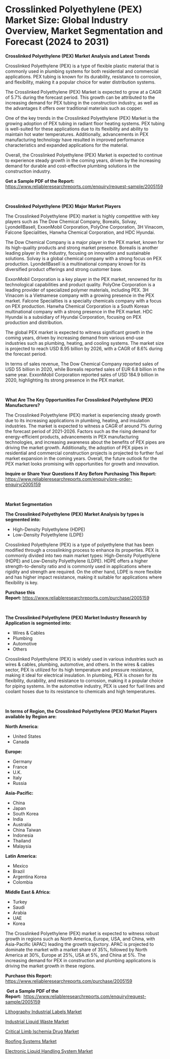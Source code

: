 <p><h1>Crosslinked Polyethylene (PEX) Market Size: Global Industry Overview, Market Segmentation and Forecast (2024 to 2031)</h1></p><p><strong>Crosslinked Polyethylene (PEX) Market Analysis and Latest Trends</strong></p>
<p><p>Crosslinked Polyethylene (PEX) is a type of flexible plastic material that is commonly used in plumbing systems for both residential and commercial applications. PEX tubing is known for its durability, resistance to corrosion, and flexibility, making it a popular choice for water distribution systems.</p><p>The Crosslinked Polyethylene (PEX) Market is expected to grow at a CAGR of 5.7% during the forecast period. This growth can be attributed to the increasing demand for PEX tubing in the construction industry, as well as the advantages it offers over traditional materials such as copper.</p><p>One of the key trends in the Crosslinked Polyethylene (PEX) Market is the growing adoption of PEX tubing in radiant floor heating systems. PEX tubing is well-suited for these applications due to its flexibility and ability to maintain hot water temperatures. Additionally, advancements in PEX manufacturing technology have resulted in improved performance characteristics and expanded applications for the material.</p><p>Overall, the Crosslinked Polyethylene (PEX) Market is expected to continue to experience steady growth in the coming years, driven by the increasing demand for durable and cost-effective plumbing solutions in the construction industry.</p></p>
<p><strong>Get a Sample PDF of the Report:&nbsp;</strong> <a href="https://www.reliableresearchreports.com/enquiry/request-sample/2005159">https://www.reliableresearchreports.com/enquiry/request-sample/2005159</a></p>
<p>&nbsp;</p>
<p><strong>Crosslinked Polyethylene (PEX) Major Market Players</strong></p>
<p><p>The Crosslinked Polyethylene (PEX) market is highly competitive with key players such as The Dow Chemical Company, Borealis, Solvay, LyondellBasell, ExxonMobil Corporation, PolyOne Corporation, 3H Vinacom, Falcone Specialities, Hanwha Chemical Corporation, and HDC Hyundai. </p><p>The Dow Chemical Company is a major player in the PEX market, known for its high-quality products and strong market presence. Borealis is another leading player in the industry, focusing on innovation and sustainable solutions. Solvay is a global chemical company with a strong focus on PEX production. LyondellBasell is a multinational company known for its diversified product offerings and strong customer base.</p><p>ExxonMobil Corporation is a key player in the PEX market, renowned for its technological capabilities and product quality. PolyOne Corporation is a leading provider of specialized polymer materials, including PEX. 3H Vinacom is a Vietnamese company with a growing presence in the PEX market. Falcone Specialties is a specialty chemicals company with a focus on PEX production. Hanwha Chemical Corporation is a South Korean multinational company with a strong presence in the PEX market. HDC Hyundai is a subsidiary of Hyundai Corporation, focusing on PEX production and distribution.</p><p>The global PEX market is expected to witness significant growth in the coming years, driven by increasing demand from various end-use industries such as plumbing, heating, and cooling systems. The market size is projected to reach USD 8.95 billion by 2026, with a CAGR of 8.6% during the forecast period.</p><p>In terms of sales revenue, The Dow Chemical Company reported sales of USD 55 billion in 2020, while Borealis reported sales of EUR 6.8 billion in the same year. ExxonMobil Corporation reported sales of USD 184.9 billion in 2020, highlighting its strong presence in the PEX market.</p></p>
<p>&nbsp;</p>
<p><strong>What Are The Key Opportunities For Crosslinked Polyethylene (PEX) Manufacturers?</strong></p>
<p><p>The Crosslinked Polyethylene (PEX) market is experiencing steady growth due to its increasing applications in plumbing, heating, and insulation industries. The market is expected to witness a CAGR of around 7% during the forecast period of 2021-2026. Factors such as the rising demand for energy-efficient products, advancements in PEX manufacturing technologies, and increasing awareness about the benefits of PEX pipes are driving the market growth. Additionally, the adoption of PEX pipes in residential and commercial construction projects is projected to further fuel market expansion in the coming years. Overall, the future outlook for the PEX market looks promising with opportunities for growth and innovation.</p></p>
<p><strong>Inquire or Share Your Questions If Any Before Purchasing This Report:</strong> <a href="https://www.reliableresearchreports.com/enquiry/pre-order-enquiry/2005159">https://www.reliableresearchreports.com/enquiry/pre-order-enquiry/2005159</a></p>
<p>&nbsp;</p>
<p><strong>Market Segmentation</strong></p>
<p><strong>The Crosslinked Polyethylene (PEX) Market Analysis by types is segmented into:</strong></p>
<p><ul><li>High-Density Polyethylene (HDPE)</li><li>Low-Density Polyethylene (LDPE)</li></ul></p>
<p><p>Crosslinked Polyethylene (PEX) is a type of polyethylene that has been modified through a crosslinking process to enhance its properties. PEX is commonly divided into two main market types: High-Density Polyethylene (HDPE) and Low-Density Polyethylene (LDPE). HDPE offers a higher strength-to-density ratio and is commonly used in applications where rigidity and strength are required. On the other hand, LDPE is more flexible and has higher impact resistance, making it suitable for applications where flexibility is key.</p></p>
<p><strong>Purchase this Report:&nbsp;</strong><a href="https://www.reliableresearchreports.com/purchase/2005159">https://www.reliableresearchreports.com/purchase/2005159</a></p>
<p>&nbsp;</p>
<p><strong>The Crosslinked Polyethylene (PEX) Market Industry Research by Application is segmented into:</strong></p>
<p><ul><li>Wires & Cables</li><li>Plumbing</li><li>Automotive</li><li>Others</li></ul></p>
<p><p>Crosslinked Polyethylene (PEX) is widely used in various industries such as wires & cables, plumbing, automotive, and others. In the wires & cables sector, PEX is utilized for its high temperature and pressure resistance, making it ideal for electrical insulation. In plumbing, PEX is chosen for its flexibility, durability, and resistance to corrosion, making it a popular choice for piping systems. In the automotive industry, PEX is used for fuel lines and coolant hoses due to its resistance to chemicals and high temperatures.</p></p>
<p>&nbsp;</p>
<p><strong>In terms of Region, the Crosslinked Polyethylene (PEX) Market Players available by Region are:</strong></p>
<p>
    <p> <strong> North America: </strong>
        <ul>
            <li>United States</li>
            <li>Canada</li>
        </ul>
        </p> 
    <p> <strong> Europe: </strong>
        <ul>
            <li>Germany</li>
            <li>France</li>
            <li>U.K.</li>
            <li>Italy</li>
            <li>Russia</li>
        </ul>
        </p> 
    <p> <strong> Asia-Pacific: </strong>
        <ul>
            <li>China</li>
            <li>Japan</li>
            <li>South Korea</li>
            <li>India</li>
            <li>Australia</li>
            <li>China Taiwan</li>
            <li>Indonesia</li>
            <li>Thailand</li>
            <li>Malaysia</li>
        </ul>
        </p> 
    <p> <strong> Latin America: </strong>
        <ul>
            <li>Mexico</li>
            <li>Brazil</li>
            <li>Argentina Korea</li>
            <li>Colombia</li>
        </ul>
        </p> 
    <p> <strong> Middle East & Africa: </strong>
        <ul>
            <li>Turkey</li>
            <li>Saudi</li>
            <li>Arabia</li>
            <li>UAE</li>
            <li>Korea</li>
        </ul>
    </p>
    </p>
<p><p>The Crosslinked Polyethylene (PEX) market is expected to witness robust growth in regions such as North America, Europe, USA, and China, with Asia-Pacific (APAC) leading the growth trajectory. APAC is projected to dominate the market with a market share of 35%, followed by North America at 30%, Europe at 25%, USA at 5%, and China at 5%. The increasing demand for PEX in construction and plumbing applications is driving the market growth in these regions.</p></p>
<p><strong>Purchase this Report: </strong><a href="https://www.reliableresearchreports.com/purchase/2005159">https://www.reliableresearchreports.com/purchase/2005159</a></p>
<p>&nbsp;<strong>Get a Sample PDF of the Report:&nbsp;&nbsp;</strong><a href="https://www.reliableresearchreports.com/enquiry/request-sample/2005159">https://www.reliableresearchreports.com/enquiry/request-sample/2005159</a></p>
<p><strong></strong></p>
<p><p><a href="https://noble-drawer-34c.notion.site/Lithography-Industrial-Labels-Market-Size-Global-Industry-Overview-Market-Segmentation-and-Forecas-9adb9e44710f4fb795126c236342eb64">Lithography Industrial Labels Market</a></p><p><a href="https://view.publitas.com/reportprime-1/industrial-liquid-waste-market-research-report-unlocks-analysis-on-the-market-financial-status-market-size-and-market-revenue-upto-2031/">Industrial Liquid Waste Market</a></p><p><a href="https://iodized-pantydraco-05c.notion.site/Critical-Limb-Ischemia-Drug-Market-Size-Reflecting-a-Forecast-Till-2031-Market-By-Type-By-Applicat-2da9cf4681814d0b9076ebe8fe46ab9a">Critical Limb Ischemia Drug Market</a></p><p><a href="https://view.publitas.com/reportprime-1/roofing-systems-market-share-market-new-trends-analysis-report-by-type-by-application-by-end-use-by-region-and-segment-forecasts-2024-2031/">Roofing Systems Market</a></p><p><a href="https://three-jumbo-f6d.notion.site/Electronic-Liquid-Handling-System-Market-Size-2024-2031-Global-Industrial-Analysis-Key-Geographic-9dd77942cbe34f91a0f5fa9e16fa74bf">Electronic Liquid Handling System Market</a></p></p>